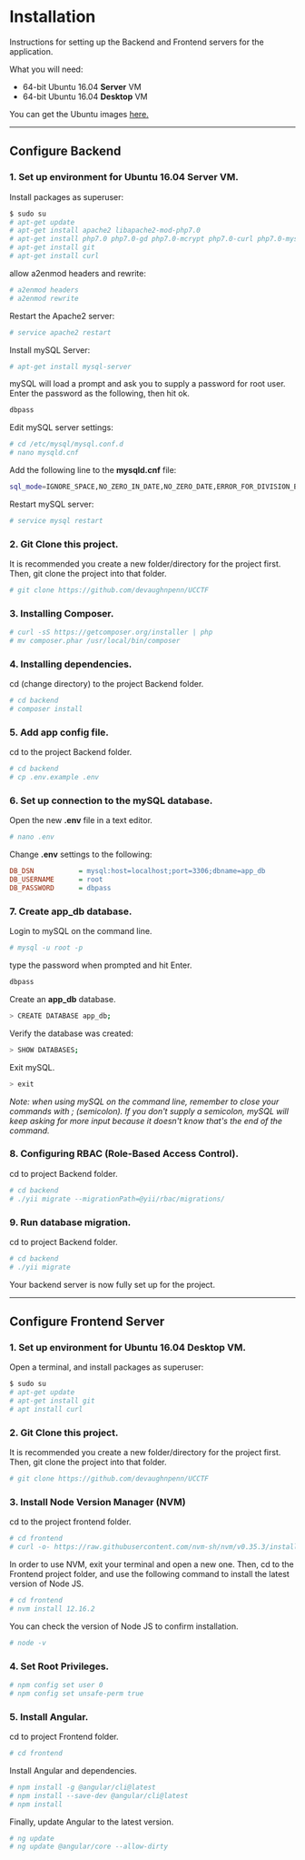 # Installation

Instructions for setting up the Backend and Frontend servers for the application.

What you will need:
- 64-bit Ubuntu 16.04 **Server** VM
- 64-bit Ubuntu 16.04 **Desktop** VM

You can get the Ubuntu images [here.](http://releases.ubuntu.com/16.04/)

---

## Configure Backend

### 1. Set up environment for Ubuntu 16.04 Server VM.
Install packages as superuser:
```bash
$ sudo su
# apt-get update
# apt-get install apache2 libapache2-mod-php7.0
# apt-get install php7.0 php7.0-gd php7.0-mcrypt php7.0-curl php7.0-mysql php7.0-mbstring php7.0-xml php7.0-zip php7.0-sybase
# apt-get install git
# apt-get install curl
```
allow a2enmod headers and rewrite:
```bash
# a2enmod headers
# a2enmod rewrite
```
Restart the Apache2 server:
```bash
# service apache2 restart
```
Install mySQL Server:
```bash
# apt-get install mysql-server
```
mySQL will load a prompt and ask you to supply a password for root user. Enter the password as the following, then hit ok.
```bash
dbpass
```
Edit mySQL server settings:
```bash
# cd /etc/mysql/mysql.conf.d
# nano mysqld.cnf
```
Add the following line to the **mysqld.cnf** file:
```bash
sql_mode=IGNORE_SPACE,NO_ZERO_IN_DATE,NO_ZERO_DATE,ERROR_FOR_DIVISION_BY_ZERO,NO_AUTO_CREATE_USER,NO_ENGINE_SUBSTITUTION
```
Restart mySQL server:
```bash
# service mysql restart
```

### 2. Git Clone this project.
It is recommended you create a new folder/directory for the project first. Then, git clone the project into that folder.
```bash
# git clone https://github.com/devaughnpenn/UCCTF
```

### 3. Installing Composer.
```bash
# curl -sS https://getcomposer.org/installer | php
# mv composer.phar /usr/local/bin/composer
```

### 4. Installing dependencies.
cd (change directory) to the project Backend folder.
```bash
# cd backend
# composer install
```

### 5. Add app config file.
cd to the project Backend folder.
```bash
# cd backend
# cp .env.example .env
```

### 6. Set up connection to the mySQL database.
Open the new **.env** file in a text editor.
```bash
# nano .env
```
Change **.env** settings to the following:
```ini
DB_DSN           = mysql:host=localhost;port=3306;dbname=app_db
DB_USERNAME      = root
DB_PASSWORD      = dbpass
```

### 7. Create app_db database.
Login to mySQL on the command line.
```bash
# mysql -u root -p
```
type the password when prompted and hit Enter.
```bash
dbpass
```
Create an **app_db** database.
```bash
> CREATE DATABASE app_db;
```
Verify the database was created:
```bash
> SHOW DATABASES;
```
Exit mySQL.
```bash
> exit
```
*Note: when using mySQL on the command line, remember to close your commands with ; (semicolon). If you don't supply a semicolon, mySQL will keep asking for more input because it doesn't know that's the end of the command.*

### 8. Configuring RBAC (Role-Based Access Control).
cd to project Backend folder.
```bash
# cd backend
# ./yii migrate --migrationPath=@yii/rbac/migrations/
```

### 9. Run database migration.
cd to project Backend folder.
```bash
# cd backend
# ./yii migrate
```

Your backend server is now fully set up for the project.

---

## Configure Frontend Server

### 1. Set up environment for Ubuntu 16.04 Desktop VM.
Open a terminal, and install packages as superuser:
```bash
$ sudo su
# apt-get update
# apt-get install git
# apt install curl
```

### 2. Git Clone this project.
It is recommended you create a new folder/directory for the project first. Then, git clone the project into that folder.
```bash
# git clone https://github.com/devaughnpenn/UCCTF
```

### 3. Install Node Version Manager (NVM)
cd to the project frontend folder.
```bash
# cd frontend
# curl -o- https://raw.githubusercontent.com/nvm-sh/nvm/v0.35.3/install.sh | bash
```
In order to use NVM, exit your terminal and open a new one. Then, cd to the Frontend project folder, and use the following command to install the latest version of Node JS.
```bash
# cd frontend
# nvm install 12.16.2
```
You can check the version of Node JS to confirm installation.
```bash
# node -v
```

### 4. Set Root Privileges.
```bash
# npm config set user 0
# npm config set unsafe-perm true
```

### 5. Install Angular.
cd to project Frontend folder.
```bash
# cd frontend
```
Install Angular and dependencies.
```bash
# npm install -g @angular/cli@latest
# npm install --save-dev @angular/cli@latest
# npm install
```
Finally, update Angular to the latest version.
```bash
# ng update
# ng update @angular/core --allow-dirty
```
